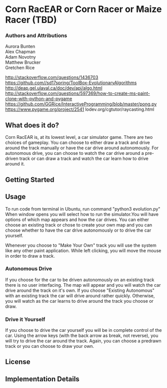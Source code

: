 # Corn RacEAR or Corn Racer or Maize Racer (TBD)
### Authors and Attributions
Aurora Bunten  
Alex Chapman  
Adam Novotny  
Matthew Brucker  
Gretchen Rice  
  
http://stackoverflow.com/questions/1436703
https://github.com//sd17spring/ToolBox-EvolutionaryAlgorithms
http://deap.gel.ulaval.ca/doc/dev/api/algo.html  
http://stackoverflow.com/questions/597369/how-to-create-ms-paint-clone-with-python-and-pygame
https://github.com/GGRice/InteractiveProgramming/blob/master/pong.py
https://www.pygame.org/project/2541
lodev.org/cgtutor/raycasting.html


## What does it do?
Corn RacEAR is, at its lowest level, a car simulator game. There are two choices of gameplay. You can choose to either draw a track and drive around the track manually or have the car drive around autonomously. For autonomous drive, you can choose to watch the car drive around a pre-driven track or can draw a track and watch the car learn how to drive around it.

## Getting Started


## Usage
To run code from terminal in Ubuntu, run command "python3 evolution.py"  
When window opens you will select how to run the simulator.You will have options of which map appears and how the car drives. You can either choose an existing track or chose to create your own map and you can choose whether to have the car drive autonomously or to drive the car yourself.  

Whenever you choose to "Make Your Own" track you will use the system like any other paint application. While left clicking, you will move the mouse in order to draw a track. 

### Autonomous Drive
If you choose for the car to be driven autonomously on an existing track there is no user interfacing. The map will appear and you will watch the car drive around the track on it's own. If you choose "Existing Autonomous" with an existing track the car will drive around rather quickly. Otherwise, you will watch as the car learns to drive around the track you choose or draw. 

### Drive it Yourself
If you choose to drive the car yourself you will be in complete control of the car. Using the arrow keys (with the back arrow as break, not reverse), you will try to drive the car around the track. Again, you can choose a predrawn track or you can choose to draw your own.

## License

## Implementation Details
